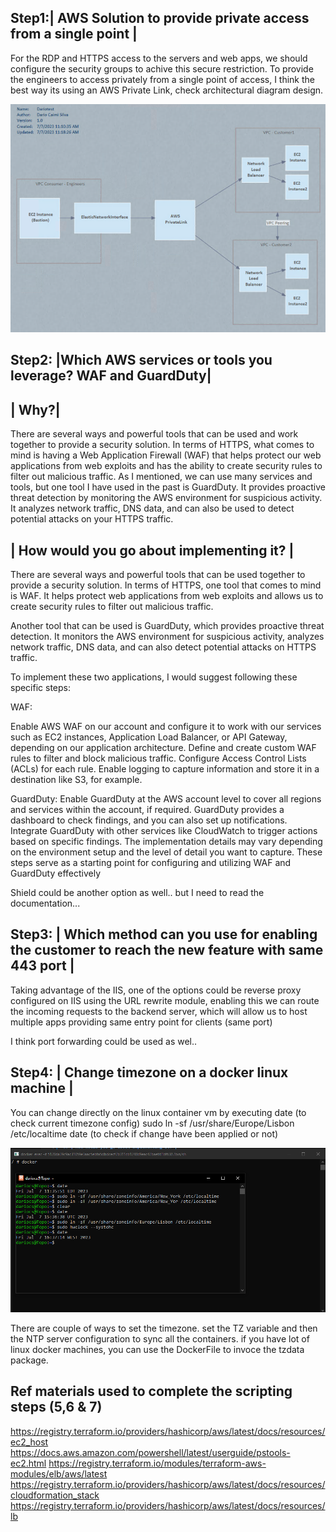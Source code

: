 ## Step1:| AWS Solution to provide private access from a single point |
For the RDP and HTTPS access to the servers and web apps, we should configure the security groups to achive this secure restriction.
To provide the engineers to access privately from a single point of access, I think the best way its using an AWS Private Link, check architectural diagram design.


![Alt text](diagram.png)



## Step2: |Which AWS services or tools you leverage? WAF and GuardDuty|

## | Why?|
There are several ways and powerful tools that can be used and work together to provide a security solution. In terms of HTTPS, what comes to mind is having a Web Application Firewall (WAF) that helps protect our web applications from web exploits and has the ability to create security rules to filter out malicious traffic.
As I mentioned, we can use many services and tools, but one tool I have used in the past is GuardDuty. It provides proactive threat detection by monitoring the AWS environment for suspicious activity. It analyzes network traffic, DNS data, and can also be used to detect potential attacks on your HTTPS traffic.

## | How would you go about implementing it? |
There are several ways and powerful tools that can be used together to provide a security solution. In terms of HTTPS, one tool that comes to mind is WAF. It helps protect web applications from web exploits and allows us to create security rules to filter out malicious traffic.

Another tool that can be used is GuardDuty, which provides proactive threat detection. It monitors the AWS environment for suspicious activity, analyzes network traffic, DNS data, and can also detect potential attacks on HTTPS traffic.

To implement these two applications, I would suggest following these specific steps:

WAF:

Enable AWS WAF on our account and configure it to work with our services such as EC2 instances, Application Load Balancer, or API Gateway, depending on our application architecture.
Define and create custom WAF rules to filter and block malicious traffic.
Configure Access Control Lists (ACLs) for each rule.
Enable logging to capture information and store it in a destination like S3, for example.


GuardDuty:
Enable GuardDuty at the AWS account level to cover all regions and services within the account, if required.
GuardDuty provides a dashboard to check findings, and you can also set up notifications.
Integrate GuardDuty with other services like CloudWatch to trigger actions based on specific findings.
The implementation details may vary depending on the environment setup and the level of detail you want to capture. These steps serve as a starting point for configuring and utilizing WAF and GuardDuty effectively

Shield could be another option as well.. but I need to read the documentation...

## Step3: | Which method can you use for enabling the customer to reach the new feature with same 443 port |

Taking advantage of the IIS, one of the options could be reverse proxy configured on IIS using the URL rewrite module, enabling this we can route the incoming requests to the backend server, which will allow us to host multiple apps providing same entry point for clients (same port)

I think port forwarding could be used as wel..

## Step4: | Change timezone on a docker linux machine |

You can change directly on the linux container vm by executing 
date (to check current timezone config)
sudo ln -sf /usr/share/Europe/Lisbon /etc/localtime
date (to check if change have been applied or not)

![Alt text](timezone.png)

There are couple of ways to set the timezone.
set the TZ variable and then the NTP server configuration to sync all the containers.
if you have lot of linux docker machines, you can use the DockerFile to invoce the tzdata package.







## Ref materials used to complete the scripting steps (5,6 & 7)
https://registry.terraform.io/providers/hashicorp/aws/latest/docs/resources/ec2_host
https://docs.aws.amazon.com/powershell/latest/userguide/pstools-ec2.html
https://registry.terraform.io/modules/terraform-aws-modules/elb/aws/latest
https://registry.terraform.io/providers/hashicorp/aws/latest/docs/resources/cloudformation_stack
https://registry.terraform.io/providers/hashicorp/aws/latest/docs/resources/lb
